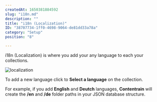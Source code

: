 ```yaml
---
createdAt: 1650381884592
slug: "i18n.md"
description: ""
title: "i18n (Localization)"
ID: "38707734-1ff0-4698-9064-de81dd33a78a"
category: "Setup"
position: "8"

---
```

i18n (Localization) is where you add your any language to each your collections.

![localization](/images/i18n.png)

To add a new language click to **Select a language** on the collection.

For example, if you add **English** and **Deutch** languages, **Contentrain** will create the **/en** and **/de** folder paths in your JSON database structure.